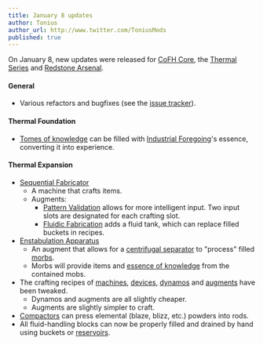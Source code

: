 ```yaml
---
title: January 8 updates
author: Tonius
author_url: http://www.twitter.com/ToniusMods
published: true
---
```


On January 8, new updates were released for [CoFH Core](/docs/cofh-core-4/), the
[Thermal Series](/docs/#thermal-series) and [Redstone
Arsenal](/docs/redstone-arsenal/).

#### General
* Various refactors and bugfixes (see the [issue
  tracker](https://github.com/CoFH/Feedback/issues?q=is%3Aissue+is%3Aclosed+label%3Afixed+sort%3Aupdated-desc)).

#### Thermal Foundation
* [Tomes of knowledge](/docs/thermal-foundation-2/tome-of-knowledge/) can be filled with [Industrial
  Foregoing](https://www.curseforge.com/minecraft/mc-mods/industrial-foregoing)'s
  essence, converting it into experience.

#### Thermal Expansion
* [Sequential Fabricator](/docs/thermal-expansion/sequential-fabricator/)
  * A machine that crafts items.
  * Augments:
    * [Pattern Validation](/docs/thermal-expansion/augment-pattern-validation/) allows for
      more intelligent input. Two input slots are designated for each crafting
      slot.
    * [Fluidic Fabrication](/docs/thermal-expansion/augment-fluidic-fabrication/) adds a fluid
      tank, which can replace filled buckets in recipes.
* [Enstabulation Apparatus](/docs/thermal-expansion/augment-enstabulation-apparatus/)
  * An augment that allows for a [centrifugal
    separator](/docs/thermal-expansion/centrifugal-separator/) to "process" filled
    [morbs](/docs/thermal-expansion/morb/).
  * Morbs will provide items and [essence of
    knowledge](/docs/thermal-foundation-2/essence-of-knowledge/) from the contained mobs.
* The crafting recipes of [machines](/docs/thermal-expansion/machines/),
  [devices](/docs/thermal-expansion/devices/), [dynamos](/docs/thermal-expansion/dynamos/) and
  [augments](/docs/thermal-expansion/augments/) have been tweaked.
  * Dynamos and augments are all slightly cheaper.
  * Augments are slightly simpler to craft.
* [Compactors](/docs/thermal-expansion/compactor/) can press elemental (blaze, blizz, etc.)
  powders into rods.
* All fluid-handling blocks can now be properly filled and drained by hand using
  buckets or [reservoirs](/docs/thermal-expansion/reservoir/).
